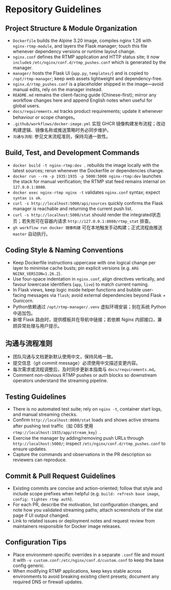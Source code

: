 # Repository Guidelines

## Project Structure & Module Organization
- `Dockerfile` builds the Alpine 3.20 image, compiles nginx 1.26 with `nginx-rtmp-module`, and layers the Flask manager; touch this file whenever dependency versions or runtime layout change.
- `nginx.conf` defines the RTMP application and HTTP status site; it now `include`s `/etc/nginx/conf.d/rtmp_pushes.conf` which is generated by the manager.
- `manager/` hosts the Flask UI (`app.py`, `templates/`) and is copied to `/opt/rtmp-manager`; keep web assets lightweight and dependency-free.
- `nginx.d/rtmp_pushes.conf` is a placeholder shipped in the image—avoid manual edits, rely on the manager instead.
- `README.md` remains the client-facing guide (Chinese-first); mirror any workflow changes here and append English notes when useful for global users.
- `docs/requirements.md` tracks product requirements; update it whenever behaviour or scope changes。
- `.github/workflows/docker-image.yml` 实现 GHCR 镜像构建发布流程；改动构建逻辑、镜像名称或推送策略时务必同步维护。
- `沟通与流程`: 参见文末流程准则，保持沟通一致性。

## Build, Test, and Development Commands
- `docker build -t nginx-rtmp:dev .` rebuilds the image locally with the latest sources; rerun whenever the Dockerfile or dependencies change.
- `docker run --rm -p 1935:1935 -p 5000:5000 nginx-rtmp:dev` launches the stack for manual verification; the RTMP stat feed remains internal on `127.0.0.1:8080`.
- `docker exec nginx-rtmp nginx -t` validates `nginx.conf` syntax; expect `syntax is ok`.
- `curl -s http://localhost:5000/api/sources` quickly confirms the Flask manager is reachable and returning the current push list.
- `curl -s http://localhost:5000/stat` should render the integrated状态页；若失败可在容器内请求 `http://127.0.0.1:8080/rtmp_stat` 排查。
- `gh workflow run docker 镜像构建` 可在本地触发手动构建；正式流程由推送 `master` 自动执行。

## Coding Style & Naming Conventions
- Keep Dockerfile instructions uppercase with one logical change per layer to minimise cache busts; pin explicit versions (e.g. `ARG NGINX_VERSION=1.26.2`).
- Use four-space indentation in `nginx.conf`, align directives vertically, and favour lowercase identifiers (`app`, `live`) to match current naming.
- In Flask views, keep logic inside helper functions and bubble user-facing messages via `flash`; avoid external dependencies beyond Flask + Gunicorn.
- Python依赖通过 `/opt/rtmp-manager/.venv` 虚拟环境安装；别在系统 Python 中追加包。
- 新增 Flask 路由时，提供模板并在导航中链接；若依赖 Nginx 内部接口，兼顾异常处理与用户提示。

## 沟通与流程准则
- 团队沟通与文档更新默认使用中文，保持风格一致。
- 提交信息（git commit message）必须使用中文描述变更内容。
- 每次需求或流程调整后，及时同步更新本指南与 `docs/requirements.md`。
- Comment non-obvious RTMP pushes or auth blocks so downstream operators understand the streaming pipeline.

## Testing Guidelines
- There is no automated test suite; rely on `nginx -t`, container start logs, and manual streaming checks.
- Confirm `http://localhost:8080/stat` loads and shows active streams after pushing test traffic（如 OBS 使用 `rtmp://localhost:1935/app/stream_key`）.
- Exercise the manager by adding/removing push URLs through `http://localhost:5000/`; inspect `/etc/nginx/conf.d/rtmp_pushes.conf` to ensure updates.
- Capture the commands and observations in the PR description so reviewers can reproduce.

## Commit & Pull Request Guidelines
- Existing commits are concise and action-oriented; follow that style and include scope prefixes when helpful (e.g. `build: refresh base image`, `config: tighten rtmp auth`).
- For each PR, describe the motivation, list configuration changes, and note how you validated streaming paths; attach screenshots of the stat page if UI output changed.
- Link to related issues or deployment notes and request review from maintainers responsible for Docker image releases.

## Configuration Tips
- Place environment-specific overrides in a separate `.conf` file and mount it with `-v custom.conf:/etc/nginx/conf.d/custom.conf` to keep the base config generic.
- When modifying RTMP applications, keep keys stable across environments to avoid breaking existing client presets; document any required DNS or firewall updates.
